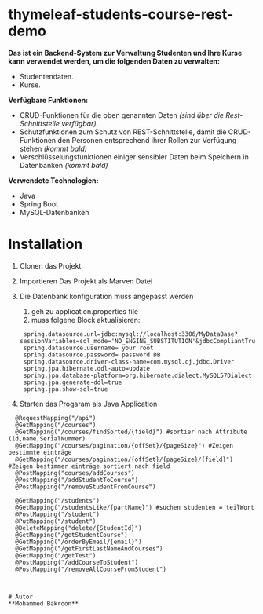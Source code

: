 
  
# thymeleaf-students-course-rest-demo
 
**Das ist ein Backend-System zur Verwaltung Studenten und Ihre Kurse kann verwendet werden, um die folgenden Daten zu verwalten:**

- Studentendaten.
- Kurse.

**Verfügbare Funktionen:**

- CRUD-Funktionen für die oben genannten Daten *(sind über die Rest-Schnittstelle verfügbar)*.
- Schutzfunktionen zum Schutz von REST-Schnittstelle, damit die CRUD-Funktionen den Personen entsprechend ihrer Rollen zur Verfügung stehen *(kommt bald)*
- Verschlüsselungsfunktionen einiger sensibler Daten beim Speichern in Datenbanken *(kommt bald)*

**Verwendete Technologien:**

- Java
- Spring Boot
- MySQL-Datenbanken

# Installation
1. Clonen das Projekt. 
2. Importieren Das Projekt als Marven Datei
3. Die Datenbank konfiguration muss angepasst werden 
   1. geh zu application.properties file
   2. muss folgene Block aktualisieren: 
   
   ```  
    spring.datasource.url=jdbc:mysql://localhost:3306/MyDataBase?sessionVariables=sql_mode='NO_ENGINE_SUBSTITUTION'&jdbcCompliantTruncation=false&createDatabaseIfNotExist=true
    spring.datasource.username= your root
    spring.datasource.password= password DB
    spring.datasource.driver-class-name=com.mysql.cj.jdbc.Driver
    spring.jpa.hibernate.ddl-auto=update
    spring.jpa.database-platform=org.hibernate.dialect.MySQL57Dialect
    spring.jpa.generate-ddl=true
    spring.jpa.show-sql=true

4. Starten das Progaram als Java Application
  
  ```
    @RequestMapping("/api")
    @GetMapping("/courses")
    @GetMapping("/courses/findSorted/{field}") #sortier nach Attribute (id,name,SerialNummer)
    @GetMapping("/courses/pagination/{offSet}/{pageSize}") #Zeigen bestimmte einträge 
    @GetMapping("/courses/pagination/{offSet}/{pageSize}/{field}") #Zeigen bestimmer einträge sortiert nach field
    @PostMapping("courses/addCourses")
    @PostMapping("/addStudentToCourse")
    @PostMapping("/removeStudentFromCourse")

    @GetMapping("/students")
    @GetMapping("/studentsLike/{partName}") #suchen studenten = teilWort 
    @PostMapping("/student")
    @PutMapping("/student")
    @DeleteMapping("delete/{StudentId}")
    @GetMapping("/getStudentCourse")
    @GetMapping("/orderByEmail/{email}")
    @GetMapping("/getFirstLastNameAndCourses")
    @GetMapping("/getTest")
    @PostMapping("/addCourseToStudent")
    @PostMapping("/removeAllCourseFromStudent")



# Autor
**Mohammed Bakroon**
